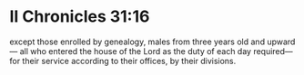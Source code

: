 # II Chronicles 31:16

except those enrolled by genealogy, males from three years old and upward — all who entered the house of the Lord as the duty of each day required—for their service according to their offices, by their divisions.
